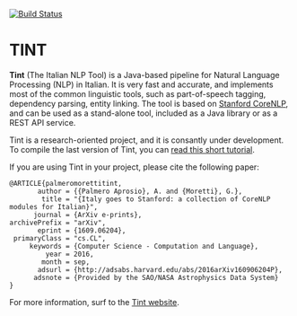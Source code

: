 [![Build Status](https://travis-ci.org/dhfbk/tint.svg?branch=master)](https://travis-ci.org/dhfbk/tint)

# TINT

**Tint** (The Italian NLP Tool) is a Java-based pipeline for Natural Language Processing (NLP) in Italian.
It is very fast and accurate, and implements most of the common linguistic tools, such as part-of-speech tagging,
dependency parsing, entity linking.
The tool is based on [Stanford CoreNLP](http://stanfordnlp.github.io/CoreNLP/), and can be used
as a stand-alone tool, included as a Java library or as a REST API service.

Tint is a research-oriented project, and it is consantly under development. To compile the last version of Tint, you can [read this short tutorial](https://github.com/dhfbk/tint/wiki/Compiling-the-develop-version-of-Tint).

If you are using Tint in your project, please cite the following paper:

```
@ARTICLE{palmeromorettitint,
       author = {{Palmero Aprosio}, A. and {Moretti}, G.},
        title = "{Italy goes to Stanford: a collection of CoreNLP modules for Italian}",
      journal = {ArXiv e-prints},
archivePrefix = "arXiv",
       eprint = {1609.06204},
 primaryClass = "cs.CL",
     keywords = {Computer Science - Computation and Language},
         year = 2016,
        month = sep,
       adsurl = {http://adsabs.harvard.edu/abs/2016arXiv160906204P},
      adsnote = {Provided by the SAO/NASA Astrophysics Data System}
}
```

For more information, surf to the [Tint website](http://tint.fbk.eu/).
